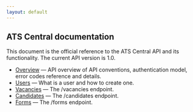 ```yaml
---
layout: default
---
```


## ATS Central documentation

This document is the official reference to the ATS Central API and its functionality. The current API version is 1.0.  

*   [Overview](overview) — API overview of API conventions, authentication model, error codes reference and details.
*   [Users](users) — What is a user and how to create one.
*   [Vacancies](vacancies) — The /vacancies endpoint.
*   [Candidates](candidates) — The /candidates endpoint.
*   [Forms](forms) — The /forms endpoint.
